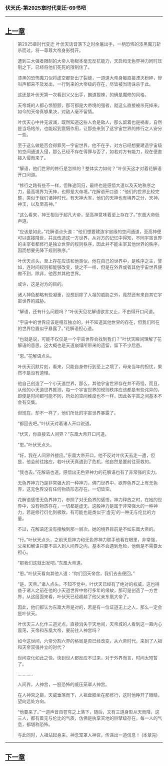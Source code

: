 ### 伏天氏-第2925章时代变迁-69书吧

--------
[上一章](./2df21e68daac5f04f677708973968d11.md)
--------


>
>
>
>第2925章时代变迁
>叶伏天话音落下之时余屠出手，一柄恐怖的漆黑魔刀斩杀而过，将一尊尊大帝身影劈开。
>
>遭到三大强者限制的大帝人物根本毫无反抗能力，天启和无色界神力同时压制之下，已经将他们死死的限制住了。
>
>漆黑的恐怖魔刀似将虚空都斩出了裂缝，一道道大帝身躯直接湮灭粉碎，惨叫声都来不及发出，一行到来的大帝级的存在，尽皆被当场诛杀于此。
>
>这还是叶伏天第一次看到义父出手，霸道狠辣，的确是魔修的风格。
>
>天帝城的人都心惊胆颤，那可都是大帝境的强者，就这么直接被杀死掉来，如今的天帝真够果决，对敌人毫不留情。
>
>叶伏天心中并无波澜，既然知道这些人会是敌人，那么留着也是祸害，自然是当场格杀，也能起到震慑作用，让那些来到了这宇宙世界的修行之人安分一些。
>
>至于这么做是否会得罪另一宇宙世界，他不在乎，对方已经想要建造宇宙级的空间通道入侵，那么已经不存在得罪与否了，如若对方有能力，现在便直接入侵而来了。
>
>“解语，他们世界的修行是怎样的？整体实力如何？”叶伏天这才对着花解语开口问道。
>
>“修行之路有些不一样，但殊途同归，最终也是感悟大道以及天地秩序之力，最高境界为天神，也即是大帝境。”花解语开口道：“他们的世界比较完整，类似于我们诸神时代，有天神大军，他们的天神也有境界之分，天神，神王，以及至高神。”
>
>“这么看来，神王相当于超凡大帝，至高神意味着至上存在了。”东凰大帝低声道。
>
>“应该是如此。”花解语点头道：“他们想要建造宇宙级的空间通道，至高神便可以直接降世，并且改造这一方世界，从对方的记忆中得知，不同宇宙世界的主宰者都修行是独立世界的规则秩序，因此并不能主宰其他世界的秩序，因而想要先降下规则秩序。”
>
>叶伏天点头，至上存在应该和他类似，他在自己的世界中，是秩序之主，譬如，连时间规则都能够改变，使之不一样，但是在外界或者其他宇宙世界便做不到，除非，他吞并其他世界。
>
>或许，这是对方的目的。
>
>诸人神色都略有些凝重，没想到除了人祖的威胁之外，竟然还有来自其它宇宙世界的威胁。
>
>“解语，还有什么问题吗？”叶伏天见花解语欲言又止，不由得开口问道。
>
>“宇宙中的世界应该是相互独立的，并不知道其他世界的存在，但我们所在的世界位置似乎暴露了。”花解语担心道。
>
>“也就是说，可能不仅仅是一个宇宙世界会找到我们？”叶伏天瞬间理解了花解语的意思，这大概也是天道崩塌所带来的遗留，留下不少后患。
>
>“恩。”花解语点头。
>
>叶伏天沉默片刻，看来，只能自身修行到至上之境了，母亲当年的担忧，果然不是没有道理。
>
>他自己创造了一个小天道世界，那么，其他宇宙世界存在并不奇怪，而且，从他的小天道世界推测，每一个宇宙世界的规则秩序应该都是有些诧异的，即便是时间都可能不同，所处的空间维度也不一样，因此各宇宙之间基本不会有交集。
>
>但现在，却不一样了，他们所处的宇宙世界暴露了。
>
>“都回去吧。”叶伏天对着诸人开口说道。
>
>“伏天，你直接去人间界？”东凰大帝开口问道。
>
>“恩。”叶伏天点头。
>
>“好，我在人间界外接应。”东凰大帝开口，他不反对叶伏天去走一遭，但是，他会前往接应，若叶伏天真遇到了危机，他自然是要前往营救的。
>
>“我也去。”花解语也道，感悟出无色界神力的花解语也有了非常强的实力。
>
>无色界神力乃是非常强大的一种神力，佛门世界中，欲界色界之上有无色界，这无色界没有任何物质形态存在，一切皆空。
>
>花解语感悟无色界神力，参照了对无色界的感悟，神力释放之时，在她的世界中，没有物质存在，一切都是虚无，这股神力是属于非常强大的一种神力，若是修行衍化到极致，有可能也是类似于‘虚无’的一种无与伦比的力量。
>
>不过，花解语还没有接触到那一层次，她的境界目前是不如东凰大帝的。
>
>“行。”叶伏天点头，之前天启神力和无色界神力联手他看在眼里，非常强，父亲和解语只要不进入到人间界之内，基本不会遇到危险，他倒是不需要太担心。
>
>“那我们这就出发吧。”东凰大帝道。
>
>“恩。”叶伏天看向其他人道：“你们回天帝宫，我们去去便回。”
>
>“是，天帝。”诸人点头，不知不觉中，叶伏天已经有了绝对的权威，这也得益于诸人之前在他的小天道世界中修行多年的缘故，那可是创造了一方世界，从这层面来看，叶伏天已经超越了他父亲东凰大帝了。
>
>因此，他们都认为东凰大帝是对的，若是有一位证道无上之人，那么一定会是叶伏天。
>
>叶伏天三人化作三道光点，直接消失于天地间，天帝城的人看到这一幕内心震荡，天帝和东凰大帝，要前往人神宫吗？
>
>如今这世间，六帝分割六界的格局是否已经改变，从六帝时代，来到了人祖和天帝双强并立的时代？
>
>世间变化如此之快，快到世人都反应不过来，对于外界而言，时间太短暂了。
>
>…………
>
>人间界，人神宫，一股恐怖的威压笼罩人神宫。
>
>在人神宫之巅，天威垂落而下，人祖盘膝坐在那修行，这时他睁开了眼睛，望向远处方向。
>
>“他要来了。”一道声音自苍穹之上落下，随后，又有三道身影从天而降，这三人，都有着无与伦比的气质，仿佛是执掌天地的巨擘级存在，每一人的气息，都堪称恐怖。
>
>与此同时，人祖站起身来，神念笼罩人神宫，传递出一道信息！
>(本章完)
>
>

--------
[下一章](./34de62f8cf8ca85c291f8d00b52e1a52.md)
--------

